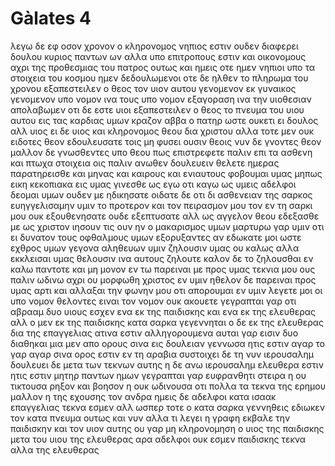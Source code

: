 # Gàlates 4
λεγω δε εφ οσον χρονον ο κληρονομος νηπιος εστιν ουδεν διαφερει δουλου κυριος παντων ων
αλλα υπο επιτροπους εστιν και οικονομους αχρι της προθεσμιας του πατρος 
ουτως και ημεις οτε ημεν νηπιοι υπο τα στοιχεια του κοσμου ημεν δεδουλωμενοι 
οτε δε ηλθεν το πληρωμα του χρονου εξαπεστειλεν ο θεος τον υιον αυτου γενομενον εκ γυναικος γενομενον υπο νομον
ινα τους υπο νομον εξαγοραση ινα την υιοθεσιαν απολαβωμεν
οτι δε εστε υιοι εξαπεστειλεν ο θεος το πνευμα του υιου αυτου εις τας καρδιας υμων κραζον αββα ο πατηρ
ωστε ουκετι ει δουλος αλλ υιος ει δε υιος και κληρονομος θεου δια χριστου 
αλλα τοτε μεν ουκ ειδοτες θεον εδουλευσατε τοις μη φυσει ουσιν θεοις
νυν δε γνοντες θεον μαλλον δε γνωσθεντες υπο θεου πως επιστρεφετε παλιν επι τα ασθενη και πτωχα στοιχεια οις παλιν ανωθεν δουλευειν θελετε 
ημερας παρατηρεισθε και μηνας και καιρους και ενιαυτους
φοβουμαι υμας μηπως εικη κεκοπιακα εις υμας
γινεσθε ως εγω οτι καγω ως υμεις αδελφοι δεομαι υμων ουδεν με ηδικησατε 
οιδατε δε οτι δι ασθενειαν της σαρκος ευηγγελισαμην υμιν το προτερον 
και τον πειρασμον μου τον εν τη σαρκι μου ουκ εξουθενησατε ουδε εξεπτυσατε αλλ ως αγγελον θεου εδεξασθε με ως χριστον ιησουν
τις ουν ην ο μακαρισμος υμων μαρτυρω γαρ υμιν οτι ει δυνατον τους οφθαλμους υμων εξορυξαντες αν εδωκατε μοι
ωστε εχθρος υμων γεγονα αληθευων υμιν
ζηλουσιν υμας ου καλως αλλα εκκλεισαι υμας θελουσιν ινα αυτους ζηλουτε 
καλον δε το ζηλουσθαι εν καλω παντοτε και μη μονον εν τω παρειναι με προς υμας
τεκνια μου ους παλιν ωδινω αχρι ου μορφωθη χριστος εν υμιν
ηθελον δε παρειναι προς υμας αρτι και αλλαξαι την φωνην μου οτι απορουμαι εν υμιν
λεγετε μοι οι υπο νομον θελοντες ειναι τον νομον ουκ ακουετε
γεγραπται γαρ οτι αβρααμ δυο υιους εσχεν ενα εκ της παιδισκης και ενα εκ της ελευθερας
αλλ ο μεν εκ της παιδισκης κατα σαρκα γεγεννηται ο δε εκ της ελευθερας δια της επαγγελιας
ατινα εστιν αλληγορουμενα αυται γαρ εισιν δυο διαθηκαι μια μεν απο ορους σινα εις δουλειαν γεννωσα ητις εστιν αγαρ
το γαρ αγαρ σινα ορος εστιν εν τη αραβια συστοιχει δε τη νυν ιερουσαλημ δουλευει δε μετα των τεκνων αυτης
η δε ανω ιερουσαλημ ελευθερα εστιν ητις εστιν μητηρ παντων ημων 
γεγραπται γαρ ευφρανθητι στειρα η ου τικτουσα ρηξον και βοησον η ουκ ωδινουσα οτι πολλα τα τεκνα της ερημου μαλλον η της εχουσης τον ανδρα 
ημεις δε αδελφοι κατα ισαακ επαγγελιας τεκνα εσμεν
αλλ ωσπερ τοτε ο κατα σαρκα γεννηθεις εδιωκεν τον κατα πνευμα ουτως και νυν
αλλα τι λεγει η γραφη εκβαλε την παιδισκην και τον υιον αυτης ου γαρ μη κληρονομηση ο υιος της παιδισκης μετα του υιου της ελευθερας
αρα αδελφοι ουκ εσμεν παιδισκης τεκνα αλλα της ελευθερας
